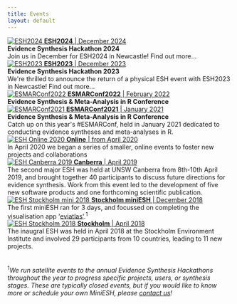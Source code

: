 ```yaml
---
title: Events
layout: default
---
```

<div class="clearfix">
  <a href="/events/2024-12-newcastle.html">
    <img class="profiletext"
    src="/assets/images/events/2023-12-newcastle.png"
    alt="ESH2024"/>
  </a>
  <a href="/events/2024-12-newcastle.html"><b>ESH2024</b> | December 2024</a><br>
  <b>Evidence Synthesis Hackathon 2024</b><br>
  Join us in December for ESH2024 in Newcastle! Find out more...
</div>

<div class="clearfix">
  <a href="/events/2023-12-newcastle.html">
    <img class="profiletext"
    src="/assets/images/events/2023-12-newcastle.png"
    alt="ESH2023"/>
  </a>
  <a href="/events/2023-12-newcastle.html"><b>ESH2023</b> | December 2023</a><br>
  <b>Evidence Synthesis Hackathon 2023</b><br>
  We're thrilled to announce the return of a physical ESH event with ESH2023 in Newcastle! Find out more...
</div>

<div class="clearfix">
  <a href="/events/2022-01-ESMARConf2022.html">
    <img class="profiletext"
    src="/assets/images/events/2022-01-ESMARConf2022.png"
    alt="ESMARConf2022"/>
  </a>
  <a href="/events/2022-01-ESMARConf2022.html"><b>ESMARConf2022</b> | February 2022</a><br>
  <b>Evidence Synthesis & Meta-Analysis in R Conference</b><br>
</div>

<div class="clearfix">
  <a href="/events/2021-01-ESMAR.html">
    <img class="profiletext"
    src="/assets/images/events/2021-01-ESMAR.png"
    alt="ESMARConf2021"/>
  </a>
  <a href="/events/2021-01-ESMAR.html"><b>ESMARConf2021</b> | January 2021</a><br>
  <b>Evidence Synthesis & Meta-Analysis in R Conference</b><br>
  Catch up on this year's #ESMARConf, held in January 2021 dedicated to conducting evidence syntheses and meta-analyses in R.
</div>

<div class="clearfix">
  <a href="/events/2020-04-online.html">
    <img class="profiletext"
    src="/assets/images/events/2020-04-online.png"
    alt="ESH Online 2020"/>
  </a>
  <a href="/events/2020-04-online.html"><b>Online</b> | from April 2020</a><br>
  In April 2020 we began a series of smaller, online events to foster new projects and collaborations
</div>

<div class="clearfix">
  <a href="/events/2019-04-canberra.html">
    <img class="profiletext"
    src="/assets/images/events/2019-04-canberra.png"
    alt="ESH Canberra 2019"/>
  </a>
  <a href="/events/2019-04-canberra.html"><b>Canberra</b> | April 2019</a><br>
  The second major ESH was held at UNSW Canberra from 8th-10th April 2019, and brought together 40 participants to discuss future directions for evidence synthesis. Work from this event led to the development of five new software products and one forthcoming scientific publication.  
</div>

<div class="clearfix">
  <a href="/events/2018-12-stockholm-mini.html">
    <img class="profiletext"
    src="/assets/images/events/2018-12-stockholm-mini.png"
    alt="ESH Stockholm mini 2018"/>
  </a><a href="/events/2018-12-stockholm-mini.html"><b>Stockholm miniESH</b> | December 2018</a><br>
  The first miniESH ran for 3 days, and focussed on completing the visualisation app '<a href="https://github.com/ESHackathon/eviatlas">eviatlas'</a>.<sup>1</sup>  
</div>

<div class="clearfix">
  <a href="/events/2018-04-stockholm.html">
    <img class="profiletext"
    src="/assets/images/events/2018-04-stockholm.png"
    alt="ESH Stockholm 2018"/>
  </a><a href="/events/2018-04-stockholm.html"><b>Stockholm</b> | April 2018</a><br>
  The inaugral ESH was held in April 2018 at the Stockholm Environment Institute and involved 29 participants from 10 countries, leading to 11 new projects.  
</div>

<br>
<br>
<sup>1</sup><em>We run satellite events to the annual Evidence Synthesis Hackathons throughout the year to progress specific projects, users, or synthesis stages. These are typically closed events, but if you would like to know more or schedule your own MiniESH, please <a href="mailto:eshackathon@gmail.com">contact us</a>!</em>